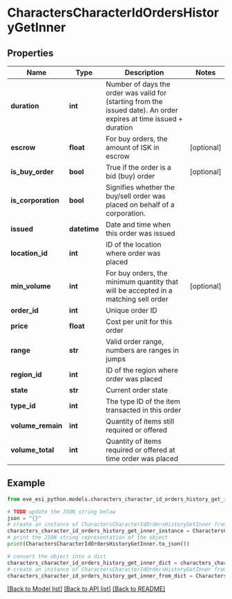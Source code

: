 # CharactersCharacterIdOrdersHistoryGetInner


## Properties

Name | Type | Description | Notes
------------ | ------------- | ------------- | -------------
**duration** | **int** | Number of days the order was valid for (starting from the issued date). An order expires at time issued + duration | 
**escrow** | **float** | For buy orders, the amount of ISK in escrow | [optional] 
**is_buy_order** | **bool** | True if the order is a bid (buy) order | [optional] 
**is_corporation** | **bool** | Signifies whether the buy/sell order was placed on behalf of a corporation. | 
**issued** | **datetime** | Date and time when this order was issued | 
**location_id** | **int** | ID of the location where order was placed | 
**min_volume** | **int** | For buy orders, the minimum quantity that will be accepted in a matching sell order | [optional] 
**order_id** | **int** | Unique order ID | 
**price** | **float** | Cost per unit for this order | 
**range** | **str** | Valid order range, numbers are ranges in jumps | 
**region_id** | **int** | ID of the region where order was placed | 
**state** | **str** | Current order state | 
**type_id** | **int** | The type ID of the item transacted in this order | 
**volume_remain** | **int** | Quantity of items still required or offered | 
**volume_total** | **int** | Quantity of items required or offered at time order was placed | 

## Example

```python
from eve_esi_python.models.characters_character_id_orders_history_get_inner import CharactersCharacterIdOrdersHistoryGetInner

# TODO update the JSON string below
json = "{}"
# create an instance of CharactersCharacterIdOrdersHistoryGetInner from a JSON string
characters_character_id_orders_history_get_inner_instance = CharactersCharacterIdOrdersHistoryGetInner.from_json(json)
# print the JSON string representation of the object
print(CharactersCharacterIdOrdersHistoryGetInner.to_json())

# convert the object into a dict
characters_character_id_orders_history_get_inner_dict = characters_character_id_orders_history_get_inner_instance.to_dict()
# create an instance of CharactersCharacterIdOrdersHistoryGetInner from a dict
characters_character_id_orders_history_get_inner_from_dict = CharactersCharacterIdOrdersHistoryGetInner.from_dict(characters_character_id_orders_history_get_inner_dict)
```
[[Back to Model list]](../README.md#documentation-for-models) [[Back to API list]](../README.md#documentation-for-api-endpoints) [[Back to README]](../README.md)


